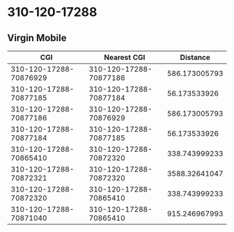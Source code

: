 # 310-120-17288
## Virgin Mobile


| CGI | Nearest CGI | Distance |
|-----|-------------|----------|
| 310-120-17288-70876929 | 310-120-17288-70877186 | 586.173005793 |
| 310-120-17288-70877185 | 310-120-17288-70877184 | 56.173533926 |
| 310-120-17288-70877186 | 310-120-17288-70876929 | 586.173005793 |
| 310-120-17288-70877184 | 310-120-17288-70877185 | 56.173533926 |
| 310-120-17288-70865410 | 310-120-17288-70872320 | 338.743999233 |
| 310-120-17288-70872321 | 310-120-17288-70872320 | 3588.32641047 |
| 310-120-17288-70872320 | 310-120-17288-70865410 | 338.743999233 |
| 310-120-17288-70871040 | 310-120-17288-70865410 | 915.246967993 |
